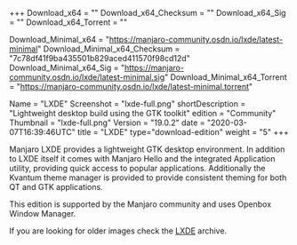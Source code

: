 +++
Download_x64 = ""
Download_x64_Checksum = ""
Download_x64_Sig = ""
Download_x64_Torrent = ""

Download_Minimal_x64 = "https://manjaro-community.osdn.io/lxde/latest-minimal"
Download_Minimal_x64_Checksum = "7c78df41f9ba435501b829aced411570f98cd12d"
Download_Minimal_x64_Sig = "https://manjaro-community.osdn.io/lxde/latest-minimal.sig"
Download_Minimal_x64_Torrent = "https://manjaro-community.osdn.io/lxde/latest-minimal.torrent"

Name = "LXDE"
Screenshot = "lxde-full.png"
shortDescription = "Lightweight desktop build using the GTK toolkit"
edition = "Community"
Thumbnail = "lxde-full.png"
Version = "19.0.2"
date = "2020-03-07T16:39:46UTC"
title = "LXDE"
type="download-edition"
weight = "5"
+++

Manjaro LXDE provides a lightweight GTK desktop environment. In addition to LXDE itself it comes with Manjaro Hello and the integrated Application utility, providing quick access to popular applications. Additionally the Kvantum theme manager is provided to provide consistent theming for both QT and GTK applications.

This edition is supported by the Manjaro community and uses Openbox Window Manager.

If you are looking for older images check the [LXDE](https://osdn.net/projects/manjaro-archive/storage/lxde/) archive.

